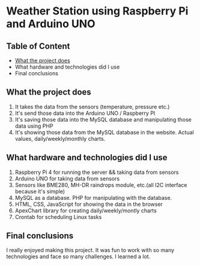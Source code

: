 # Weather Station using Raspberry Pi and Arduino UNO

## Table of Content
- [What the project does](#What-the-project-does)
- What hardware and technologies did I use
- Final conclusions


## What the project does
1. It takes the data from the sensors (temperature, pressure etc.)
2. It's send those data into the Arduino UNO / Raspberry PI
3. It's saving those data into the MySQL database and manipulating those data using PHP
4. It's showing those data from the MySQL database in the website. Actual values, daily/weekly/monthly charts.

## What hardware and technologies did I use
1. Raspberry Pi 4 for running the server && taking data from sensors 
2. Arduino UNO for taking data from sensors
3. Sensors like BME280, MH-DR raindrops module, etc.(all I2C interface because it's simple)
4. MySQL as a database. PHP for manipulating with the database.
5. HTML, CSS, JavaScript for showing the data in the browser
6. ApexChart library for creating daily/weekly/montly charts
7. Crontab for scheduling Linux tasks



## Final conclusions
I really enjoyed making this project. It was fun to work with so many technologies and face so many challenges. I learned a lot.

